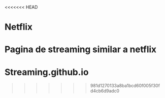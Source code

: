 <<<<<<< HEAD
# Netflix
Pagina de streaming similar a netflix
=======
# Streaming.github.io
>>>>>>> 981d1270133a8ba1bcd60f005f30fd4cb6d9adc0
